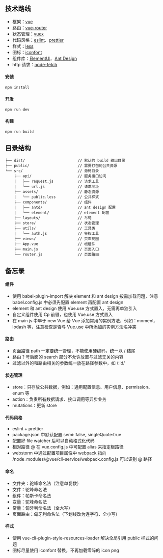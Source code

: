 ## 技术路线

- 框架：[vue](https://cn.vuejs.org/)
- 路由：[vue-router](https://router.vuejs.org/zh/)
- 状态管理：[vuex](https://vuex.vuejs.org/zh/)
- 代码风格：[eslint](https://eslint.org/)、[prettier](https://prettier.io/)
- 样式：[less](http://lesscss.org/)
- 图标：[iconfont](https://www.iconfont.cn/)
- 组件库：[ElementUI](https://element.eleme.cn/#/zh-CN)、[Ant Design](https://www.antdv.com/docs/vue/introduce-cn/)
- http 请求：[node-fetch](https://github.com/bitinn/node-fetch)

#### 安装

```
npm install
```

#### 开发

```
npm run dev
```

#### 构建

```
npm run build
```

## 目录结构

```
├── dist/                        // 默认的 build 输出目录
├── public/                      // 需要打包的公共资源
└── src/                         // 源码目录
    ├── api/                     // 服务接口访问
    |   ├── request.js           // 请求工具
    |   └── url.js               // 请求地址
    ├── assets/                  // 静态资源
    |   └── public.less          // 公共样式
    ├── components/              // 组件
    |   ├── antd/                // ant design 配置
    |   └── element/             // element 配置
    ├── layouts/                 // 布局
    ├── store/                   // 状态管理
    ├── utils/                   // 工具类
    |   └── auth.js              // 鉴权工具
    ├── views/                   // 页面视图
    ├── App.vue                  // 根组件
    ├── main.js                  // 页面入口
    └── router.js                // 页面路由
```

## 备忘录

#### 组件

- 使用 babel-plugin-import 解决 element 和 ant design 按需加载问题，注意 babel.config.js 中必须先配置 element 再配置 ant design
- element 和 ant design 使用 Vue.use 方式置入，无需再单独引入
- 自定义组件使用 Cp 前缀，也使用 Vue.use 方式置入
- 在 main.js 中早于 new Vue 给 Vue 添加常用的实例方法，例如：moment、lodash 等，注意检查是否与 Vue.use 中所添加的实例方法名冲突

#### 路由

- 页面路径 path 一定要统一管理，不能使用硬编码，统一以 / 结尾
- 路由 ? 号后面的 search 部分不允许放置与过滤无关的内容
- 过滤以外的和路由相关的参数统一放在路径参数中，如 /:id/

#### 状态管理

- store：只存放公共数据，例如：通用配置信息、用户信息、permission、enum 等
- action：负责所有数据请求、接口调用等异步业务
- mutations：更新 store

#### 代码风格

- eslint + prettier
- package.json 中默认配置 semi: false, singleQuote:true
- 配置好 file watcher 后可以自动格式化代码
- 相对路径 @ 在 vue.config.js 中可配置 alias 来指定根路径
- webstorm 中通过配置项目属性中 webpack 指向 /node_modules/@vue/cli-service/webpack.config.js 可以识别 @ 路径

#### 命名

- 文件夹：驼峰命名法（注意单复数）
- 文件：驼峰命名法
- 组件：帕斯卡命名法
- 变量：驼峰命名法
- 常量：匈牙利命名法（全大写）
- 页面路由：匈牙利命名法（下划线改为连字符、全小写）

#### 样式

- 使用 vue-cli-plugin-style-resources-loader 解决全局引用 public 样式的问题
- 图标尽量使用 iconfont 替换，不再加载零碎的 icon png
